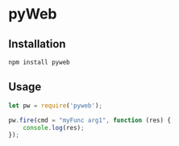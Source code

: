 # pyWeb

## Installation

```
npm install pyweb
```

## Usage

```js
let pw = require('pyweb');

pw.fire(cmd = "myFunc arg1", function (res) {
    console.log(res);
});
```
